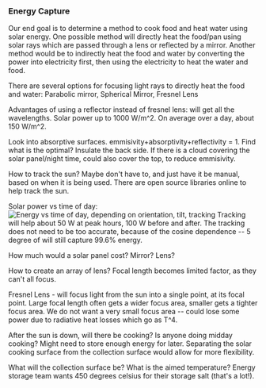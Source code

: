 ### Energy Capture

Our end goal is to determine a method to cook food and heat water using solar energy. One possible method will directly heat the food/pan using solar rays which are passed through a lens or reflected by a mirror. Another method would be to indirectly heat the food and water by converting the power into electricity first, then using the electricity to heat the water and food. 

There are several options for focusing light rays to directly heat the food and water: Parabolic mirror, Spherical Mirror, Fresnel Lens

Advantages of using a reflector instead of fresnel lens: will get all the wavelengths. 
Solar power up to 1000 W/m^2. On average over a day, about 150 W/m^2. 

Look into absorptive surfaces. emmisivity+absorptivity+reflectivity = 1. Find what is the optimal? Insulate the back side. If there is a cloud covering the solar panel/night time, could also cover the top, to reduce emmisivity. 

How to track the sun? Maybe don't have to, and just have it be manual, based on when it is being used. There are open source libraries online to help track the sun. 

Solar power vs time of day:
![Energy vs time of day, depending on orientation, tilt, tracking](https://www.eia.gov/todayinenergy/images/2014.11.19/main.png)
Tracking will help about 50 W at peak hours, 100 W before and after. The tracking does not need to be too accurate, because of the cosine dependence -- 5 degree of will still capture 99.6% energy. 


How much would a solar panel cost? Mirror? Lens? 

How to create an array of lens? Focal length becomes limited factor, as they can't all focus. 

Fresnel Lens - will focus light from the sun into a single point, at its focal point. Large focal length often gets a wider focus area, smaller gets a tighter focus area. 
We do not want a very small focus area -- could lose some power due to radiative heat losses which go as T^4. 


After the sun is down, will there be cooking? Is anyone doing midday cooking? Might need to store enough energy for later. Separating the solar cooking surface from the collection surface would allow for more flexibility. 

What will the collection surface be? What is the aimed temperature? Energy storage team wants 450 degrees celsius for their storage salt (that's a lot!). 
